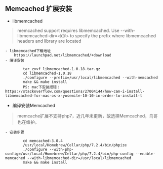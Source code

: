 ## Memcached 扩展安装
- libmemcached
> memcached support requires libmemcached. Use --with-libmemcached-dir=`<DIR>` to specify the prefix where libmemcached headers and library are located

	- libmemcached下载地址
		https://launchpad.net/libmemcached/+download
    - 编译安装
    
    		tar zxvf libmemcached-1.0.18.tar.gz 
            cd libmemcached-1.0.18
            ./configure --prefix=/usr/local/libmemcached --with-memcached
            make && make install
            PS: mac下安装报错：https://stackoverflow.com/questions/27004144/how-can-i-install-libmemcached-for-mac-os-x-yosemite-10-10-in-order-to-install-t
- 编译安装Memcached
> memcache扩展不支持php7，近几年未更新，故选择Memcached，鸟哥也在维护。

	- 安装步骤

            cd memcached-3.0.4
            /usr/local/Homebrew/Cellar/php/7.2.4/bin/phpize
            ./configure --with-php-config=/usr/local/Homebrew/Cellar/php/7.2.4/bin/php-config --enable-memcached --with-libmemcached-dir=/usr/local/libmemcached
            make && make install